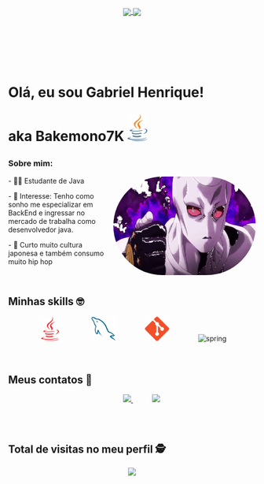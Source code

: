
<p align="center">
  <a href="https://github.com/anuraghazra/github-readme-stats">
    <img
      align="center"
      height="165"
      src="https://github-readme-stats.vercel.app/api/top-langs/?username=Bakemono7K&layout=compact&langs_count=7&theme=dracula"
    />
  </a>
  <a href="https://github.com/anuraghazra/github-readme-stats">
    <img
      align="center"
      height="165"
      src="https://github-readme-stats.vercel.app/api?username=Bakemono7K&show_icons=true&theme=dracula&include_all_commits=true&count_private=true"
    />
  </a>
</p>
</br>
</br>
</br>
</br>
</br>

# Olá, eu sou Gabriel Henrique! <p>aka Bakemono7K  <img src="Assets/java_logo.png" width="40px"></h2>
### Sobre mim:

<div style="display: inline_block"  >
<img align="right" width="290" height="200" style="border-radius:100px;" src="Assets/abluble.gif" />
<p> - 👨‍🎓 Estudante de Java </p>
<p> - 🎯 Interesse: Tenho como sonho me especializar em BackEnd e ingressar no mercado de trabalha como desenvolvedor java</b>. </p>
<p> - 👹 Curto muito cultura japonesa e também consumo muito hip hop </p>
</div>

</br>

## Minhas skills :nerd_face:
<div align="center">
    <img height="50" src="https://raw.githubusercontent.com/devicons/devicon/master/icons/java/java-plain.svg">
    &nbsp;&nbsp;&nbsp;&nbsp;&nbsp;&nbsp;&nbsp;&nbsp;&nbsp;&nbsp;&nbsp;&nbsp;&nbsp;
    <img height="50" src="https://raw.githubusercontent.com/devicons/devicon/master/icons/mysql/mysql-original.svg">
     &nbsp;&nbsp;&nbsp;&nbsp;&nbsp;&nbsp;&nbsp;&nbsp;&nbsp;&nbsp;&nbsp;&nbsp;&nbsp;
    <img height="50" src="https://raw.githubusercontent.com/devicons/devicon/master/icons/git/git-original.svg">
    &nbsp;&nbsp;&nbsp;&nbsp;&nbsp;&nbsp;&nbsp;&nbsp;&nbsp;&nbsp;&nbsp;&nbsp;&nbsp;
    <img height="50" src="https://www.vectorlogo.zone/logos/springio/springio-icon.svg" alt="spring" >
   
</div>
</br>
</br>

## Meus contatos :iphone:

<p align="center">
    </a>
    &nbsp;&nbsp;&nbsp;&nbsp;&nbsp;&nbsp;&nbsp;&nbsp;&nbsp;
    <a href="mailto:gabriel.ordis.vieira@gmail.com">
        <img src="https://img.shields.io/badge/gmail-D14836?&style=for-the-badge&logo=gmail&logoColor=white&link=mailto:mateusaraujo996@gmail.com">
    </a>
    &nbsp;&nbsp;&nbsp;&nbsp;&nbsp;&nbsp;&nbsp;&nbsp;&nbsp;
    <a href="https://www.linkedin.com/in/gabriel-henrique-7b18131a2"> 
        <img src="https://img.shields.io/badge/linkedin-%230077B5.svg?&style=for-the-badge&logo=linkedin&logoColor=white&link=mailto:https://www.linkedin.com/in/mateusaraujobarros/">
    </a>
</p>

</br>
</br>

<p align="center"> 

 ## Total de visitas no meu perfil :detective: <br>
 <p align="center"> 
   <img alingn="center" src="https://profile-counter.glitch.me/Bakemono7K/count.svg" />
 </p>

</p>
